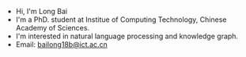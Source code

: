- Hi, I'm Long Bai
- I'm a PhD. student at Institue of Computing Technology, Chinese Academy of Sciences.
- I'm interested in natural language processing and knowledge graph.
- Email: bailong18b@ict.ac.cn

<!---
waltbai/waltbai is a ✨ special ✨ repository because its `README.md` (this file) appears on your GitHub profile.
You can click the Preview link to take a look at your changes.
--->

